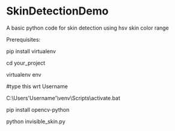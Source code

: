 # SkinDetectionDemo
A basic python code for skin detection using hsv skin color range

Prerequisites: <br/>

pip install virtualenv <br/>

cd your_project <br/>

virtualenv env <br/>

#type this wrt Username <br/>

C:\Users\'Username'\venv\Scripts\activate.bat <br/>

pip install opencv-python <br/>

python invisible_skin.py <br/>
